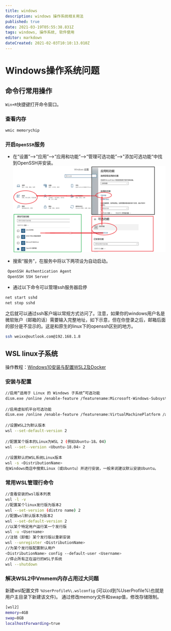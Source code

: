 ```yaml
---
title: windows
description: windows 操作系统相关用法
published: true
date: 2021-03-19T05:55:38.831Z
tags: windows, 操作系统, 软件使用
editor: markdown
dateCreated: 2021-02-03T10:10:13.010Z
---
```


# Windows操作系统问题
## 命令行常用操作

`Win+R`快捷键打开命令窗口。

### 查看内存

```cmd
wmic memorychip
```

### 开启`OpenSSH`服务

- 在“设置”-->“应用”-->“应用和功能”-->“管理可选功能”-->"添加可选功能“中找到OpenSSH并安装。
![openssh.png](/images/2021/openssh.png)

- 搜索“服务”，在服务中将以下两项设为自动启动。
```bash
 OpenSSH Authentication Agent
 OpenSSH SSH Server 
 ```
- 通过以下命令可以管理ssh服务器启停
```bash
net start sshd
net stop sshd
```

之后就可以通过ssh客户端以常规方式访问了。注意，如果你的windows用户名是微软账户（邮箱的话）需要输入完整地址，如下示意，但在你登录之后，邮箱后面的部分是不显示的。这是和原生的linux下的openssh区别的地方。
```bash
ssh weixx@outlook.com@192.168.1.8
```

## WSL linux子系统

操作教程：[Windows10安装与配置WSL2及Docker](https://www.weizhiyong.com/archives/4354)

### 安装与配置

```bash
//启用“适用于 Linux 的 Windows 子系统”可选功能
dism.exe /online /enable-feature /featurename:Microsoft-Windows-Subsystem-Linux /all /norestart

//启用虚拟机平台可选功能
dism.exe /online /enable-feature /featurename:VirtualMachinePlatform /all /norestart

//设置WSL2为默认版本
wsl --set-default-version 2

//配置某个版本的Linux为WSL 2 (例如Ubuntu-18。04)
wsl --set--version <Ubuntu-18.04> 2

//设置默认的WSL系统Linux版本
wsl -s <DistributionName>
在Windows商店中搜索Linux（或Ubuntu）并进行安装，一般来说建议默认安装Ubuntu。
```

### 常用WSL管理行命令
```bash
//查看安装的wsl版本列表
wsl -l -v
//配置某个linux发行版为版本2
wsl --set-version (distro name) 2
//配置wsl默认版本为版本2
wsl --set-default-version 2
//以某个特定用户运行某一个发行版
wsl -u <Username>
//注销（卸载）某个发行版以重新安装
wsl --unregister <DistributionName>
//为某个发行版配置默认用户
<DistributionName> config --default-user <Username>
//停止所有正在运行的WSL子系统
wsl --shutdown 
```

### 解决WSL2中Vmmem内存占用过大问题
新建wsl配置文件 `%UserProfile%\.wslconfig` (可以cd到%UserProfile%\也就是用户主目录下新建该文件)。
通过修改memory文件和swap值，修改存储限制。
```bash
[wsl2]
memory=4GB
swap=8GB
localhostForwarding=true
```